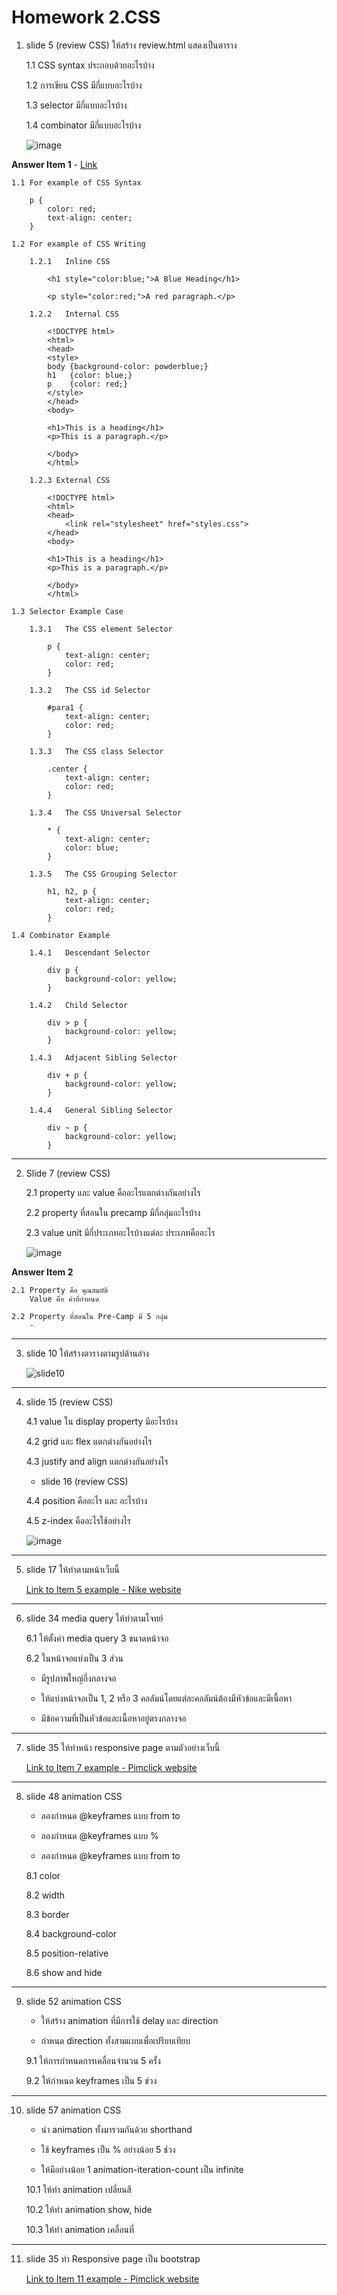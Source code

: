 # Homework 2.CSS

1.  slide 5 (review CSS) ให้สร้าง review.html แสดงเป็นตาราง 

    1.1 CSS syntax ประกอบด้วยอะไรบ้าง 

    1.2 การเขียน CSS มีกี่แบบอะไรบ้าง

    1.3 selector มีกี่แบบอะไรบ้าง

    1.4 combinator มีกี่แบบอะไรบ้าง

    ![image](HWCSS1.png)

**Answer Item 1** - [Link](1review.html)

    1.1 For example of CSS Syntax

        p {
            color: red;
            text-align: center;
        }

    1.2 For example of CSS Writing

        1.2.1   Inline CSS

            <h1 style="color:blue;">A Blue Heading</h1>

            <p style="color:red;">A red paragraph.</p>

        1.2.2   Internal CSS

            <!DOCTYPE html>
            <html>
            <head>
            <style>
            body {background-color: powderblue;}
            h1   {color: blue;}
            p    {color: red;}
            </style>
            </head>
            <body>

            <h1>This is a heading</h1>
            <p>This is a paragraph.</p>

            </body>
            </html>

        1.2.3 External CSS

            <!DOCTYPE html>
            <html>
            <head>
                <link rel="stylesheet" href="styles.css">
            </head>
            <body>

            <h1>This is a heading</h1>
            <p>This is a paragraph.</p>

            </body>
            </html>

    1.3 Selector Example Case

        1.3.1   The CSS element Selector
            
            p {
                text-align: center;
                color: red;
            }

        1.3.2   The CSS id Selector

            #para1 {
                text-align: center;
                color: red;
            }

        1.3.3   The CSS class Selector

            .center {
                text-align: center;
                color: red;
            }

        1.3.4   The CSS Universal Selector

            * {
                text-align: center;
                color: blue;
            }

        1.3.5   The CSS Grouping Selector

            h1, h2, p {
                text-align: center;
                color: red;
            }

    1.4 Combinator Example

        1.4.1   Descendant Selector

            div p {
                background-color: yellow;
            }

        1.4.2   Child Selector

            div > p {
                background-color: yellow;
            }

        1.4.3   Adjacent Sibling Selector

            div + p {
                background-color: yellow;
            }

        1.4.4   General Sibling Selector

            div ~ p {
                background-color: yellow;
            }

---

2.  Slide 7 (review CSS)

    2.1 property และ value คืออะไรแตกต่างกันอย่างไร
    
    2.2 property ที่สอนใน precamp มีกี่กลุ่มอะไรบ้าง
    
    2.3 value unit มีกี่ประเภทอะไรบ้างแต่ละ ประเภทคืออะไร

    ![image](HWCSS2.png)

**Answer Item 2**

    2.1 Property คือ คุณสมบัติ
        Value คือ ค่าที่กำหนด

    2.2 Property ที่สอนใน Pre-Camp มี 5 กลุ่ม
        -   

---

3.  slide 10 ให้สร้างตารางตามรูปด้านล่าง

    ![slide10](slide10.jpg)

---

4.  slide 15 (review CSS)
        
    4.1 value ใน display property มีอะไรบ้าง
        
    4.2 grid และ flex แตกต่างกันอย่างไร
        
    4.3 justify and align แตกต่างกันอย่างไร
    
    - slide 16 (review CSS)
        
    4.4 position คืออะไร และ อะไรบ้าง
        
    4.5 z-index คืออะไรใช้อย่างไร

    ![image](HWCSS4.png)

---

5.  slide 17 ให้ทำตามหน้าเว็บนี้

    [Link to Item 5 example - Nike website](https://www.nike.com/th/men?cp=62130418954_search_%7Cth%7CCore%2BBrand%2B-%2BGN%2B-%2BPure%2B-%2BXCategory%2B-%2BNike%2BThailand%2B-%2BTM%2B-%2BGeneral%2B-%2BMens%2BLP%2B-%2BEN_TH%2B-%2BExact%7CGOOGLE%7Cnike&gclid=EAIaIQobChMIj73I0p6-5wIVzBErCh1nGgUNEAAYASAAEgKYlPD_BwE&gclsrc=aw.ds)

---

6.  slide 34 media query ให้ทำตามโจทย์

    6.1 ให้ตั้งค่า media query 3 ขนาดหน้าจอ

    6.2 ในหน้าจอแบ่งเป็น 3 ส่วน

    - มีรูปภาพใหญ่กึ่งกลางจอ

    - ให้แบ่งหน้าจอเป็น 1, 2 หรือ 3 คอลัมน์โดยแต่ละคอลัมน์ต้องมีหัวข้อและมีเนื้อหา

    - มีข้อความที่เป็นหัวข้อและเนื้อหาอยู่ตรงกลางจอ

---

7.  slide 35 ให้ทำหน้า responsive page ตามตัวอย่างเว็บนี้

    [Link to Item 7 example - Pimclick website](https://www.pimclick.com/co-digital-agency-bangntactkok/)

---

8.  slide 48 animation CSS

    - ลองกำหนด @keyframes แบบ from to

    - ลองกำหนด @keyframes แบบ %

    - ลองกำหนด @keyframes แบบ from to 

    8.1 color

    8.2 width
    
    8.3 border
    
    8.4 background-color
    
    8.5 position-relative
    
    8.6 show and hide

---

9.  slide 52 animation CSS 

    -   ให้สร้าง animation ที่มีการใช้ delay และ direction

    -   กำหนด direction ทั้งสามแบบเพื่อเปรียบเทียบ

    9.1 ให้การกำหนดการเคลื่อนจำนวน 5 ครั้ง

    9.2 ให้กำหนด keyframes เป็น 5 ช่วง

---

10. slide 57 animation CSS

    - นำ animation ทั้งมารวมกันด้วย shorthand

    - ใช้ keyframes เป็น % อย่างน้อย 5 ช่วง

    - ให้มีอย่างน้อย 1 animation-iteration-count เป็น infinite

    10.1 ให้ทำ animation เปลี่ยนสี

    10.2 ให้ทำ animation show, hide

    10.3 ให้ทำ animation เคลื่อนที่

---

11. slide 35 ทำ Responsive page เป็น bootstrap

    [Link to Item 11 example - Pimclick website](https://www.pimclick.com/contact-digital-agency-bangkok/)


